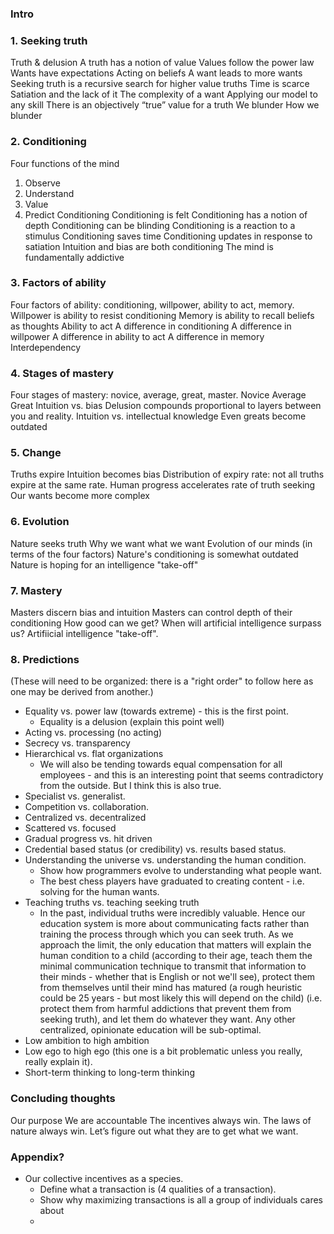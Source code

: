 ### Intro

### 1. Seeking truth

Truth & delusion
A truth has a notion of value
Values follow the power law
Wants have expectations
Acting on beliefs
A want leads to more wants
Seeking truth is a recursive search for higher value truths
Time is scarce
Satiation and the lack of it
The complexity of a want
Applying our model to any skill
There is an objectively “true” value for a truth
We blunder
How we blunder

### 2. Conditioning

Four functions of the mind

1. Observe
2. Understand
3. Value
4. Predict
   Conditioning
   Conditioning is felt
   Conditioning has a notion of depth
   Conditioning can be blinding
   Conditioning is a reaction to a stimulus
   Conditioning saves time
   Conditioning updates in response to satiation
   Intuition and bias are both conditioning
   The mind is fundamentally addictive

### 3. Factors of ability

Four factors of ability: conditioning, willpower, ability to act, memory.
Willpower is ability to resist conditioning
Memory is ability to recall beliefs as thoughts
Ability to act
A difference in conditioning
A difference in willpower
A difference in ability to act
A difference in memory
Interdependency

### 4. Stages of mastery

Four stages of mastery: novice, average, great, master.
Novice
Average
Great
Intuition vs. bias
Delusion compounds proportional to layers between you and reality.
Intuition vs. intellectual knowledge
Even greats become outdated

### 5. Change

Truths expire
Intuition becomes bias
Distribution of expiry rate: not all truths expire at the same rate.
Human progress accelerates rate of truth seeking
Our wants become more complex

### 6. Evolution

Nature seeks truth
Why we want what we want
Evolution of our minds (in terms of the four factors)
Nature's conditioning is somewhat outdated
Nature is hoping for an intelligence "take-off"

### 7. Mastery

Masters discern bias and intuition
Masters can control depth of their conditioning
How good can we get?
When will artificial intelligence surpass us?
Artifiicial intelligence "take-off".

### 8. Predictions

(These will need to be organized: there is a "right order" to follow here as one may be derived from another.)

- Equality vs. power law (towards extreme) - this is the first point.
  - Equality is a delusion (explain this point well)
- Acting vs. processing (no acting)
- Secrecy vs. transparency
- Hierarchical vs. flat organizations
  - We will also be tending towards equal compensation for all employees - and this is an interesting point that seems contradictory from the outside. But I think this is also true.
- Specialist vs. generalist.
- Competition vs. collaboration.
- Centralized vs. decentralized
- Scattered vs. focused
- Gradual progress vs. hit driven
- Credential based status (or credibility) vs. results based status.
- Understanding the universe vs. understanding the human condition.
  - Show how programmers evolve to understanding what people want.
  - The best chess players have graduated to creating content - i.e. solving for the human wants.
- Teaching truths vs. teaching seeking truth
  - In the past, individual truths were incredibly valuable. Hence our education system is more about communicating facts rather than training the process through which you can seek truth. As we approach the limit, the only education that matters will explain the human condition to a child (according to their age, teach them the minimal communication technique to transmit that information to their minds - whether that is English or not we'll see), protect them from themselves until their mind has matured (a rough heuristic could be 25 years - but most likely this will depend on the child) (i.e. protect them from harmful addictions that prevent them from seeking truth), and let them do whatever they want. Any other centralized, opinionate education will be sub-optimal.
- Low ambition to high ambition
- Low ego to high ego (this one is a bit problematic unless you really, really explain it).
- Short-term thinking to long-term thinking

### Concluding thoughts

Our purpose
We are accountable
The incentives always win. The laws of nature always win. Let’s figure out what they are to get what we want.

### Appendix?

- Our collective incentives as a species.
  - Define what a transaction is (4 qualities of a transaction).
  - Show why maximizing transactions is all a group of individuals cares about
  -

